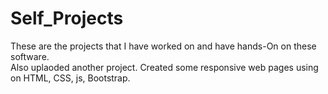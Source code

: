 # Self_Projects
These are the projects that I have worked on and have hands-On on these software.  
Also uplaoded another project. Created some responsive web pages using on HTML, CSS, js, Bootstrap. 
